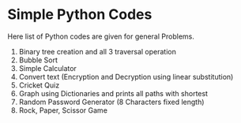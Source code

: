 # Simple Python Codes

Here list of Python codes are given for general Problems.
1. Binary tree creation and all 3 traversal operation 
2. Bubble Sort 
3. Simple Calculator 
4. Convert text (Encryption and Decryption using linear substitution)
5. Cricket Quiz
6. Graph using Dictionaries and prints all paths with shortest
7. Random Password Generator (8 Characters fixed length)
8. Rock, Paper, Scissor Game 
